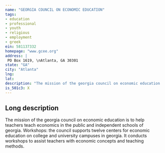 ```yaml
---
name: "GEORGIA COUNCIL ON ECONOMIC EDUCATION"
tags:
- education
- professional
- youth
- religious
- employment
- greek
ein: 581137332
homepage: "www.gcee.org"
address: |
 PO Box 1619, \nAtlanta, GA 30301
state: "GA"
city: "Atlanta"
lng: 
lat: 
description: "The mission of the georgia council on economic education is to help teachers teach economics in the public and independent schools of georgia. "
is_501c3: X
---
```


## Long description

The mission of the georgia council on economic education is to help teachers teach economics in the public and independent schools of georgia. Workshops: the council supports twelve centers for economic education on college and university campuses in georgia. It conducts workshops to assist teachers with economic concepts and teaching methods. 
